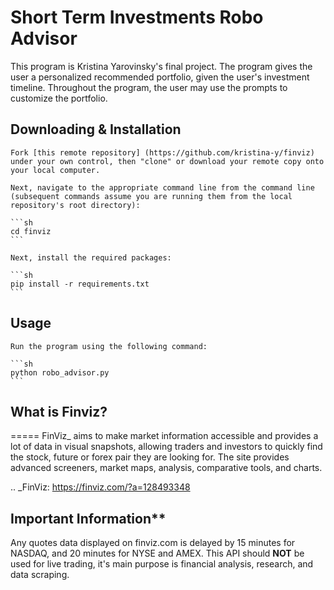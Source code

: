 # Short Term Investments Robo Advisor

This program is Kristina Yarovinsky's final project. The program gives the user a personalized recommended portfolio, given the user's investment timeline. Throughout the program, the user may use the prompts to customize the portfolio.

    

## Downloading & Installation

    Fork [this remote repository] (https://github.com/kristina-y/finviz) under your own control, then "clone" or download your remote copy onto your local computer.

    Next, navigate to the appropriate command line from the command line (subsequent commands assume you are running them from the local repository's root directory):

    ```sh
    cd finviz
    ```

    Next, install the required packages:

    ```sh
    pip install -r requirements.txt
    ```


## Usage

    Run the program using the following command:

    ```sh
    python robo_advisor.py
    ```

## What is Finviz?
=====
FinViz_ aims to make market information accessible and provides a lot of data in visual snapshots, allowing traders and investors to quickly find the stock, future or forex pair they are looking for. The site provides advanced screeners, market maps, analysis, comparative tools, and charts.

.. _FinViz: https://finviz.com/?a=128493348

## Important Information**

Any quotes data displayed on finviz.com is delayed by 15 minutes for NASDAQ, and 20 minutes for NYSE and AMEX. This API should **NOT** be used for live trading, it's main purpose is financial analysis, research, and data scraping.
